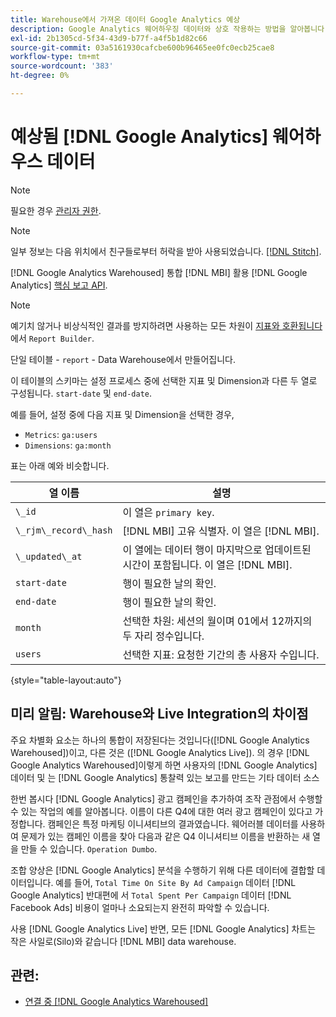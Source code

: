 ```yaml
---
title: Warehouse에서 가져온 데이터 Google Analytics 예상
description: Google Analytics 웨어하우징 데이터와 상호 작용하는 방법을 알아봅니다.
exl-id: 2b1305cd-5f34-43d9-b77f-a4f5b1d82c66
source-git-commit: 03a5161930cafcbe600b96465ee0fc0ecb25cae8
workflow-type: tm+mt
source-wordcount: '383'
ht-degree: 0%

---
```


# 예상됨 [!DNL Google Analytics] 웨어하우스 데이터

>[!NOTE]
>
>필요한 경우 [관리자 권한](../../../administrator/user-management/user-management.md).

>[!NOTE]
>
>일부 정보는 다음 위치에서 친구들로부터 허락을 받아 사용되었습니다. [[!DNL Stitch]](https://www.stitchdata.com/docs/integrations/saas/google-analytics).

[!DNL Google Analytics Warehoused] 통합 [!DNL MBI] 활용 [!DNL Google Analytics] [핵심 보고 API](https://developers.google.com/analytics/devguides/reporting/core/v3/).

>[!NOTE]
>
>예기치 않거나 비상식적인 결과를 방지하려면 사용하는 모든 차원이 [지표와 호환됩니다](https://developers.google.com/analytics/devguides/reporting/core/dimsmets) 에서 `Report Builder`.

단일 테이블 - `report` - Data Warehouse에서 만들어집니다.

이 테이블의 스키마는 설정 프로세스 중에 선택한 지표 및 Dimension과 다른 두 열로 구성됩니다. `start-date` 및 `end-date`.

예를 들어, 설정 중에 다음 지표 및 Dimension을 선택한 경우,

* `Metrics`: `ga:users`
* `Dimensions`: `ga:month`

표는 아래 예와 비슷합니다.

| **열 이름** | **설명** |
|-----|-----|
| `\_id` | 이 열은 `primary key`. |
| `\_rjm\_record\_hash` | [!DNL MBI] 고유 식별자. 이 열은 [!DNL MBI]. |
| `\_updated\_at` | 이 열에는 데이터 행이 마지막으로 업데이트된 시간이 포함됩니다. 이 열은 [!DNL MBI]. |
| `start-date` | 행이 필요한 날의 확인. |
| `end-date` | 행이 필요한 날의 확인. |
| `month` | 선택한 차원: 세션의 월이며 01에서 12까지의 두 자리 정수입니다. |
| `users` | 선택한 지표: 요청한 기간의 총 사용자 수입니다. |

{style=&quot;table-layout:auto&quot;}

## 미리 알림: Warehouse와 Live Integration의 차이점

주요 차별화 요소는 하나의 통합이 저장된다는 것입니다([!DNL Google Analytics Warehoused])이고, 다른 것은 ([!DNL Google Analytics Live]). 의 경우 [!DNL Google Analytics Warehoused]이렇게 하면 사용자의 [!DNL Google Analytics] 데이터 및 는 [!DNL Google Analytics] 통찰력 있는 보고를 만드는 기타 데이터 소스

한번 봅시다 [!DNL Google Analytics] 광고 캠페인을 추가하여 조작 관점에서 수행할 수 있는 작업의 예를 알아봅니다. 이름이 다른 Q4에 대한 여러 광고 캠페인이 있다고 가정합니다. 캠페인은 특정 마케팅 이니셔티브의 결과였습니다. 웨어러블 데이터를 사용하여 문제가 있는 캠페인 이름을 찾아 다음과 같은 Q4 이니셔티브 이름을 반환하는 새 열을 만들 수 있습니다. `Operation Dumbo`.

조합 양상은 [!DNL Google Analytics] 분석을 수행하기 위해 다른 데이터에 결합할 데이터입니다. 예를 들어, `Total Time On Site By Ad Campaign` 데이터 [!DNL Google Analytics] 반대편에 서 `Total Spent Per Campaign` 데이터 [!DNL Facebook Ads] 비용이 얼마나 소요되는지 완전히 파악할 수 있습니다.

사용 [!DNL Google Analytics Live] 반면, 모든 [!DNL Google Analytics] 차트는 작은 사일로(Silo)와 같습니다 [!DNL MBI] data warehouse.

## 관련:

* [연결 중 [!DNL Google Analytics Warehoused]](../integrations/google-analytics-warehoused.md)
